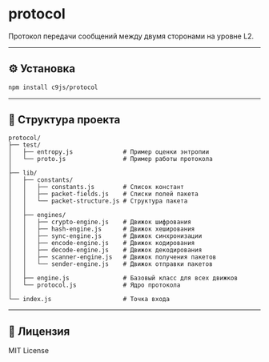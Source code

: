 # protocol

Протокол передачи сообщений между двумя сторонами на уровне L2.

---

## ⚙️ Установка

```bash
npm install c9js/protocol
```

---

## 📁 Структура проекта

```
protocol/
├── test/
│   ├── entropy.js              # Пример оценки энтропии
│   └── proto.js                # Пример работы протокола
│
├── lib/
│   ├── constants/
│   │   ├── constants.js        # Список констант
│   │   ├── packet-fields.js    # Списки полей пакета
│   │   └── packet-structure.js # Структура пакета
│   │
│   ├── engines/
│   │   ├── crypto-engine.js    # Движок шифрования
│   │   ├── hash-engine.js      # Движок хеширования
│   │   ├── sync-engine.js      # Движок синхронизации
│   │   ├── encode-engine.js    # Движок кодирования
│   │   ├── decode-engine.js    # Движок декодирования
│   │   ├── scanner-engine.js   # Движок получения пакетов
│   │   └── sender-engine.js    # Движок отправки пакетов
│   │
│   ├── engine.js               # Базовый класс для всех движков
│   └── protocol.js             # Ядро протокола
│
└── index.js                    # Точка входа
```

---

## 📄 Лицензия

MIT License

